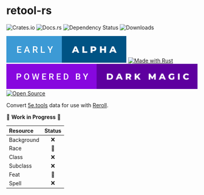 # retool-rs

![Crates.io](https://img.shields.io/crates/v/retool?style=for-the-badge)
![Docs.rs](https://img.shields.io/docsrs/retool?style=for-the-badge)
![Dependency Status](https://img.shields.io/librariesio/release/cargo/retool?style=for-the-badge)
![Downloads](https://img.shields.io/crates/d/retool?style=for-the-badge)

[![Early Alpha](./badges/early-alpha.svg)](https://forthebadge.com)
[![Made with Rust](https://forthebadge.com/images/badges/made-with-rust.svg)](https://forthebadge.com)
[![Powered by Dark Magic](./badges/powered-by-dark-magic.svg)](https://forthebadge.com)
[![Open Source](https://forthebadge.com/images/badges/open-source.svg)](https://forthebadge.com)

Convert [5e.tools](https://5e.tools) data for use with [Reroll](https://reroll.co).

:construction: **Work in Progress** :construction:

| Resource   | Status |
| :--------- | :----: |
| Background | :x: |
| Race       | :construction: |
| Class      | :x: |
| Subclass   | :x: |
| Feat       | :rocket: |
| Spell      | :x: |
